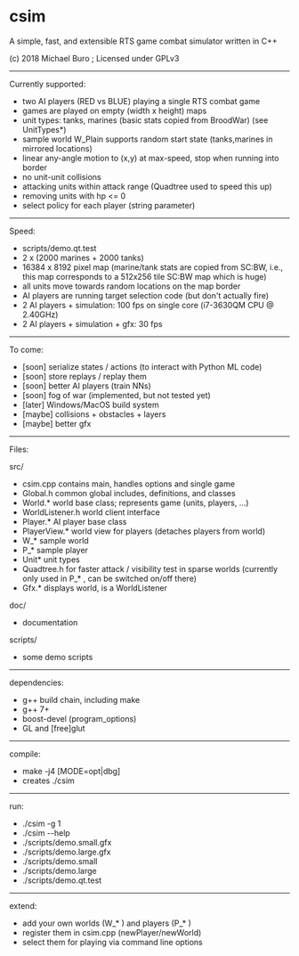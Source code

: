 # csim
A simple, fast, and extensible RTS game combat simulator written in C++

(c) 2018 Michael Buro ; Licensed under GPLv3

---

Currently supported:

- two AI players (RED vs BLUE) playing a single RTS combat game
- games are played on empty (width x height) maps
- unit types: tanks, marines (basic stats copied from BroodWar) (see UnitTypes*)
- sample world W_Plain supports random start state (tanks,marines in mirrored
  locations)
- linear any-angle motion to (x,y) at max-speed, stop when running into border
- no unit-unit collisions
- attacking units within attack range (Quadtree used to speed this up)
- removing units with hp <= 0
- select policy for each player (string parameter)

---

Speed:

- scripts/demo.qt.test
- 2 x (2000 marines + 2000 tanks)
- 16384 x 8192 pixel map (marine/tank stats are copied from SC:BW, i.e.,
  this map corresponds to a 512x256 tile SC:BW map which is huge)
- all units move towards random locations on the map border
- AI players are running target selection code (but don't actually fire)
- 2 AI players + simulation: 100 fps on single core (i7-3630QM CPU @ 2.40GHz)
- 2 AI players + simulation + gfx: 30 fps

---

To come:

- [soon] serialize states / actions (to interact with Python ML code)
- [soon] store replays / replay them
- [soon] better AI players (train NNs)
- [soon] fog of war (implemented, but not tested yet)
- [later] Windows/MacOS build system
- [maybe] collisions + obstacles + layers
- [maybe] better gfx

---

Files:

src/

- csim.cpp   contains main, handles options and single game
- Global.h   common global includes, definitions, and classes
- World.*    world base class; represents game (units, players, ...)
- WorldListener.h  world client interface
- Player.*   AI player base class
- PlayerView.* world view for players (detaches players from world)
- W_*        sample world
- P_*        sample player
- Unit*      unit types
- Quadtree.h for faster attack / visibility test in sparse worlds
             (currently only used in P_* , can be switched on/off there)
- Gfx.*      displays world, is a WorldListener

doc/
- documentation

scripts/
- some demo scripts

---

dependencies:

- g++ build chain, including make
- g++ 7+
- boost-devel (program_options)
- GL and [free]glut

---

compile:

 - make -j4 [MODE=opt|dbg]
 - creates ./csim
  
---

run:

- ./csim -g 1
- ./csim --help
- ./scripts/demo.small.gfx
- ./scripts/demo.large.gfx
- ./scripts/demo.small
- ./scripts/demo.large
- ./scripts/demo.qt.test

---

extend:

- add your own worlds (W_* ) and players (P_* )
- register them in csim.cpp (newPlayer/newWorld)
- select them for playing via command line options
